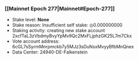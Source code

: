### [[Mainnet Epoch 277|Mainnet#Epoch-277]]
* Stake level: **None**
* Stake reason: Insufficient self stake: ◎0.000000000
* Staking activity: creating new stake account 2xcfTaL3zVbdmyBvyYpMv9Qc2MxFLjphzGK25L7m7Ckx
* Vote account address: 6cGL7sSyrmMnrpmckb7y5MJz3sDuNsxMvyyBfbMnQnex
* Data Center: 24940-DE-Falkenstein